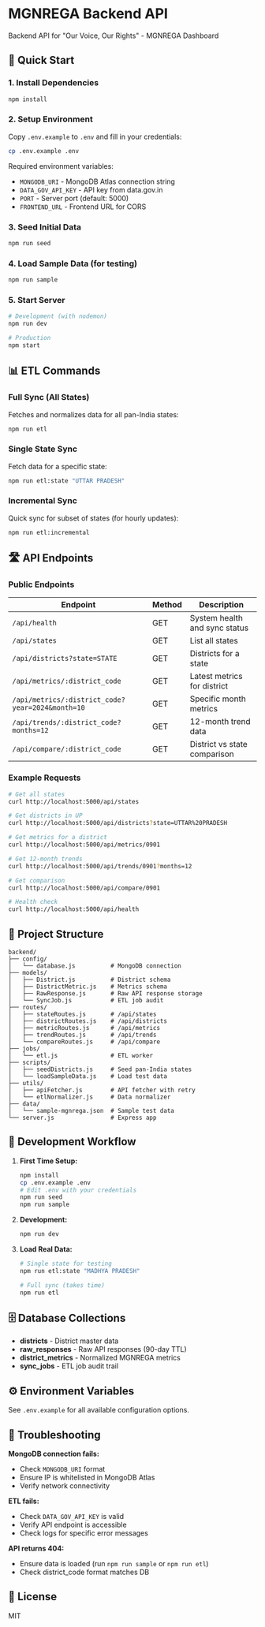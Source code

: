 # MGNREGA Backend API

Backend API for "Our Voice, Our Rights" - MGNREGA Dashboard

## 🚀 Quick Start

### 1. Install Dependencies
```bash
npm install
```

### 2. Setup Environment
Copy `.env.example` to `.env` and fill in your credentials:
```bash
cp .env.example .env
```

Required environment variables:
- `MONGODB_URI` - MongoDB Atlas connection string
- `DATA_GOV_API_KEY` - API key from data.gov.in
- `PORT` - Server port (default: 5000)
- `FRONTEND_URL` - Frontend URL for CORS

### 3. Seed Initial Data
```bash
npm run seed
```

### 4. Load Sample Data (for testing)
```bash
npm run sample
```

### 5. Start Server
```bash
# Development (with nodemon)
npm run dev

# Production
npm start
```

## 📊 ETL Commands

### Full Sync (All States)
Fetches and normalizes data for all pan-India states:
```bash
npm run etl
```

### Single State Sync
Fetch data for a specific state:
```bash
npm run etl:state "UTTAR PRADESH"
```

### Incremental Sync
Quick sync for subset of states (for hourly updates):
```bash
npm run etl:incremental
```

## 🛣️ API Endpoints

### Public Endpoints

| Endpoint | Method | Description |
|----------|--------|-------------|
| `/api/health` | GET | System health and sync status |
| `/api/states` | GET | List all states |
| `/api/districts?state=STATE` | GET | Districts for a state |
| `/api/metrics/:district_code` | GET | Latest metrics for district |
| `/api/metrics/:district_code?year=2024&month=10` | GET | Specific month metrics |
| `/api/trends/:district_code?months=12` | GET | 12-month trend data |
| `/api/compare/:district_code` | GET | District vs state comparison |

### Example Requests

```bash
# Get all states
curl http://localhost:5000/api/states

# Get districts in UP
curl http://localhost:5000/api/districts?state=UTTAR%20PRADESH

# Get metrics for a district
curl http://localhost:5000/api/metrics/0901

# Get 12-month trends
curl http://localhost:5000/api/trends/0901?months=12

# Get comparison
curl http://localhost:5000/api/compare/0901

# Health check
curl http://localhost:5000/api/health
```

## 📁 Project Structure

```
backend/
├── config/
│   └── database.js          # MongoDB connection
├── models/
│   ├── District.js          # District schema
│   ├── DistrictMetric.js    # Metrics schema
│   ├── RawResponse.js       # Raw API response storage
│   └── SyncJob.js           # ETL job audit
├── routes/
│   ├── stateRoutes.js       # /api/states
│   ├── districtRoutes.js    # /api/districts
│   ├── metricRoutes.js      # /api/metrics
│   ├── trendRoutes.js       # /api/trends
│   └── compareRoutes.js     # /api/compare
├── jobs/
│   └── etl.js               # ETL worker
├── scripts/
│   ├── seedDistricts.js     # Seed pan-India states
│   └── loadSampleData.js    # Load test data
├── utils/
│   ├── apiFetcher.js        # API fetcher with retry
│   └── etlNormalizer.js     # Data normalizer
├── data/
│   └── sample-mgnrega.json  # Sample test data
└── server.js                # Express app
```

## 🔧 Development Workflow

1. **First Time Setup:**
   ```bash
   npm install
   cp .env.example .env
   # Edit .env with your credentials
   npm run seed
   npm run sample
   ```

2. **Development:**
   ```bash
   npm run dev
   ```

3. **Load Real Data:**
   ```bash
   # Single state for testing
   npm run etl:state "MADHYA PRADESH"
   
   # Full sync (takes time)
   npm run etl
   ```

## 🗄️ Database Collections

- **districts** - District master data
- **raw_responses** - Raw API responses (90-day TTL)
- **district_metrics** - Normalized MGNREGA metrics
- **sync_jobs** - ETL job audit trail

## ⚙️ Environment Variables

See `.env.example` for all available configuration options.

## 🐛 Troubleshooting

**MongoDB connection fails:**
- Check `MONGODB_URI` format
- Ensure IP is whitelisted in MongoDB Atlas
- Verify network connectivity

**ETL fails:**
- Check `DATA_GOV_API_KEY` is valid
- Verify API endpoint is accessible
- Check logs for specific error messages

**API returns 404:**
- Ensure data is loaded (run `npm run sample` or `npm run etl`)
- Check district_code format matches DB

## 📝 License

MIT
